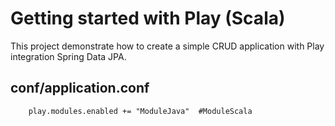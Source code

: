 # Getting started with Play (Scala)

This project demonstrate how to create a simple CRUD application with Play integration Spring Data JPA.


## conf/application.conf

        play.modules.enabled += "ModuleJava"  #ModuleScala

